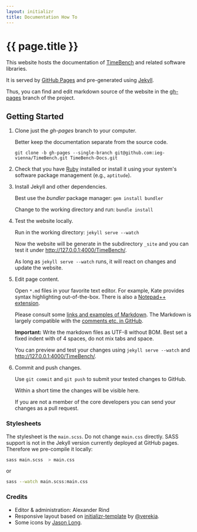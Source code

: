 ```yaml
---
layout: initializr
title: Documentation How To
---
```


# {{ page.title }}

This website hosts the documentation of [TimeBench](https://github.com/ieg-vienna/TimeBench) 
and related software libraries. 

It is served by [GitHub Pages](https://help.github.com/articles/what-are-github-pages) 
and pre-generated using [Jekyll](https://help.github.com/articles/using-jekyll-with-pages).

Thus, you can find and edit markdown source of the website in the 
[gh-pages](https://github.com/ieg-vienna/TimeBench/tree/gh-pages) branch of the project.

## Getting Started

1. Clone just the _gh-pages_ branch to your computer.

    Better keep the documentation separate from the source code.

    `git clone -b gh-pages --single-branch git@github.com:ieg-vienna/TimeBench.git TimeBench-Docs.git`


2. Check that you have [Ruby](https://www.ruby-lang.org/en/) installed 
    or install it using your system's software package management (e.g., `aptitude`).

3. Install Jekyll and other dependencies.

    Best use the _bundler_ package manager: `gem install bundler`

    Change to the working directory and run: `bundle install` 

4. Test the website locally.

    Run in the working directory: `jekyll serve --watch`

    Now the website will be generate in the subdirectory `_site` 
    and you can test it under <http://127.0.0.1:4000/TimeBench/>.

    As long as `jekyll serve --watch` runs, it will react on changes and update the website.

5. Edit page content.
    
    Open `*.md` files in your favorite text editor. 
    For example, Kate provides syntax highlighting out-of-the-box.
    There is also a [Notepad++ extension](http://superuser.com/questions/586177/how-to-use-markdown-in-notepad/586181#586181).

    Please consult some [links and examples of Markdown](markdown-playground.html). 
    The Markdown is largely compatible with the [comments etc. in GitHub](https://help.github.com/articles/github-flavored-markdown).

    __Important:__ Write the markdown files as UTF-8 without BOM. 
    Best set a fixed indent with of 4 spaces, do not mix tabs and space. 

    You can preview and test your changes using `jekyll serve --watch` and <http://127.0.0.1:4000/TimeBench/>.

6. Commit and push changes.

    Use `git commit` and `git push` to submit your tested changes to GitHub.

    Within a short time the changes will be visible here.

    If you are not a member of the core developers you can send your changes as a pull request.


### Stylesheets

The stylesheet is the `main.scss`.
Do not change `main.css` directly.
SASS support is not in the Jekyll version currently deployed at GitHub pages.
Therefore we pre-compile it locally:

~~~ bash
sass main.scss  > main.css
~~~
or

~~~ bash
sass --watch main.scss:main.css
~~~

### Credits

- Editor & administration: Alexander Rind
- Responsive layout based on [initializr-template](https://github.com/verekia/initializr-template) by [@verekia](http://twitter.com/#!/verekia).
- Some icons by [Jason Long](https://twitter.com/jasonlong).
